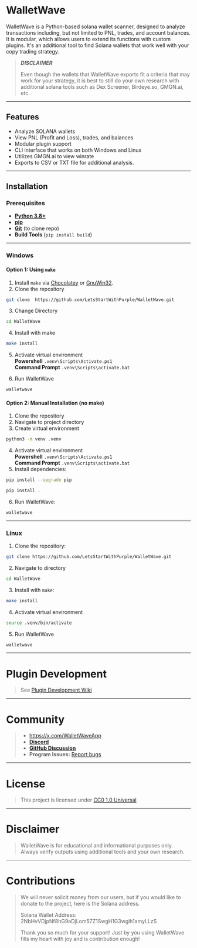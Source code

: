 # WalletWave
WalletWave is a Python-based solana wallet scanner, designed to analyze transactions including, but not limited to PNL, trades, and account balances. It is modular, which allows users to extend its functions with custom plugins. It's an additional tool to find Solana wallets that work well with your copy trading strategy. 

> **_DISCLAIMER_**  
> 
> Even though the wallets that WalletWave exports fit a criteria that may work for your strategy, it is best to still do your own research with additional solana tools such as Dex Screener, Birdeye.so, GMGN.ai, etc.

---
## Features
- Analyze SOLANA wallets
- View PNL (Profit and Loss), trades, and balances
- Modular plugin support
- CLI interface that works on both Windows and Linux
- Utilizes GMGN.ai to view winrate
- Exports to CSV or TXT file for additional analysis. 
---

## Installation

### Prerequisites
- **[Python 3.8+](https://www.python.org/)**
- **[pip](https://pip.pypa.io/en/stable/installation/)**
- **[Git](https://git-scm.com/book/en/v2/Getting-Started-Installing-Git)** (to clone repo)
- **Build Tools** (`pip install build`)
---

### Windows
#### Option 1: Using `make`
1. Install `make` via [Chocolatey](https://chocolatey.org/) or [GnuWin32](http://gnuwin32.sourceforge.net/).
2. Clone the repository
```bash
git clone  https://github.com/LetsStartWithPurple/WalletWave.git
```

3. Change Directory
```bash
cd WalletWave 
```

4. Install with make
```bash
make install
```

5. Activate virtual environment  
**Powershell**  ```.venv\Scripts\Activate.ps1```  
**Command Prompt** ```.venv\Scripts\activate.bat```  


6. Run WalletWave
```bash 
walletwave 
```
#### Option 2: Manual Installation (no make)  
1. Clone the repository
2. Navigate to project directory
3. Create virtual environment
```bash
python3 -m venv .venv
```

4. Activate virtual environment  
**Powershell**  ```.venv\Scripts\Activate.ps1```  
**Command Prompt** ```.venv\Scripts\activate.bat```
5. Install dependencies:
```bash
pip install --upgrade pip
```
```bash
pip install .
```

6. Run WalletWave:
```bash
walletwave 
```
---
### Linux
1. Clone the repository:
```bash
git clone https://github.com/LetsStartWithPurple/WalletWave.git
```

2. Navigate to directory
```bash
cd WalletWave 
```

3. Install with `make`:
```bash
make install  
```

4. Activate virtual environment
```bash
source .venv/bin/activate 
```

5. Run WalletWave
```bash
walletwave 
```
 ---  

# Plugin Development  
> See [Plugin Development Wiki](https://github.com/LetsStartWithPurple/WalletWave/wiki/2.-Plugin-Development) 
---

# Community
> - https://x.com/WalletWaveApp
> - [**Discord**](https://discord.gg/sunDQ8Xq)
> - [**GitHub Discussion**](https://github.com/LetsStartWithPurple/WalletWave/discussions)
> - **Program Issues:** [Report bugs](https://github.com/LetsStartWithPurple/WalletWave/issues)

---
# License
> This project is licensed under [CC0 1.0 Universal](https://github.com/LetsStartWithPurple/WalletWave/blob/main/LICENSE)

---
# Disclaimer
> WalletWave is for educational and informational purposes only. Always verify outputs using additional tools and your own research.

---
# Contributions
> We will never solicit money from our users, but if you would like to donate to the project, here is the Solana address.
> 
> Solana Wallet Address: 2NbHvVDjpNf8hG9aDjLom57Z1SwgH1G3wgih1amyLLzS
> 
> Thank you so much for your support! Just by you using WalletWave fills my heart with joy and is contribution enough!








